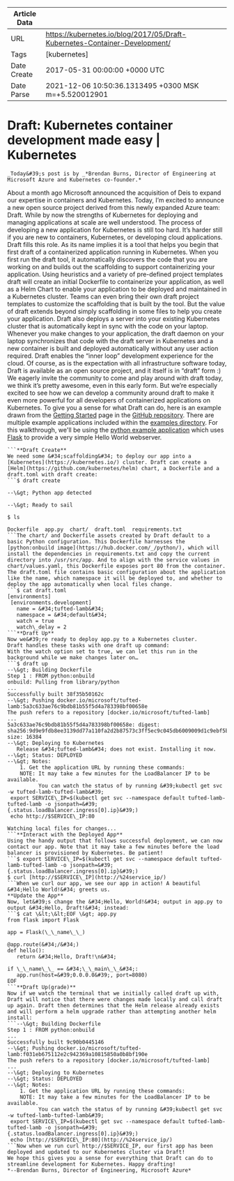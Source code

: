 |             Article Data             ||
| ----------------- | ----------------- |
| URL               | https://kubernetes.io/blog/2017/05/Draft-Kubernetes-Container-Development/        |
| Tags              | [kubernetes]       |
| Date Create       | 2017-05-31 00:00:00 &#43;0000 UTC |
| Date Parse        | 2021-12-06 10:50:36.1313495 &#43;0300 MSK m=&#43;5.520012901  |

#  Draft: Kubernetes container development made easy  | Kubernetes

	
	
	
	
	_Today&#39;s post is by _*Brendan Burns, Director of Engineering at Microsoft Azure and Kubernetes co-founder.*
About a month ago Microsoft announced the acquisition of Deis to expand our expertise in containers and Kubernetes. Today, I’m excited to announce a new open source project derived from this newly expanded Azure team: Draft.
While by now the strengths of Kubernetes for deploying and managing applications at scale are well understood. The process of developing a new application for Kubernetes is still too hard. It’s harder still if you are new to containers, Kubernetes, or developing cloud applications.
Draft fills this role. As its name implies it is a tool that helps you begin that first draft of a containerized application running in Kubernetes. When you first run the draft tool, it automatically discovers the code that you are working on and builds out the scaffolding to support containerizing your application. Using heuristics and a variety of pre-defined project templates draft will create an initial Dockerfile to containerize your application, as well as a Helm Chart to enable your application to be deployed and maintained in a Kubernetes cluster. Teams can even bring their own draft project templates to customize the scaffolding that is built by the tool.
But the value of draft extends beyond simply scaffolding in some files to help you create your application. Draft also deploys a server into your existing Kubernetes cluster that is automatically kept in sync with the code on your laptop. Whenever you make changes to your application, the draft daemon on your laptop synchronizes that code with the draft server in Kubernetes and a new container is built and deployed automatically without any user action required. Draft enables the “inner loop” development experience for the cloud.
Of course, as is the expectation with all infrastructure software today, Draft is available as an open source project, and it itself is in “draft” form :) We eagerly invite the community to come and play around with draft today, we think it’s pretty awesome, even in this early form. But we’re especially excited to see how we can develop a community around draft to make it even more powerful for all developers of containerized applications on Kubernetes.
To give you a sense for what Draft can do, here is an example drawn from the [Getting Started](https://github.com/Azure/draft/blob/master/docs/getting-started.md) page in the [GitHub repository](https://github.com/Azure/draft).
There are multiple example applications included within the [examples directory](https://github.com/Azure/draft/blob/master/examples). For this walkthrough, we&#39;ll be using the [python example application](https://github.com/Azure/draft/tree/master/examples/example-python) which uses [Flask](http://flask.pocoo.org/) to provide a very simple Hello World webserver.
```$ cd examples/python
```**Draft Create**
We need some &#34;scaffolding&#34; to deploy our app into a [Kubernetes](https://kubernetes.io/) cluster. Draft can create a [Helm](https://github.com/kubernetes/helm) chart, a Dockerfile and a draft.toml with draft create:
```$ draft create

--\&gt; Python app detected

--\&gt; Ready to sail

$ ls

Dockerfile  app.py  chart/  draft.toml  requirements.txt
```The chart/ and Dockerfile assets created by Draft default to a basic Python configuration. This Dockerfile harnesses the [python:onbuild image](https://hub.docker.com/_/python/), which will install the dependencies in requirements.txt and copy the current directory into /usr/src/app. And to align with the service values in chart/values.yaml, this Dockerfile exposes port 80 from the container.
The draft.toml file contains basic configuration about the application like the name, which namespace it will be deployed to, and whether to deploy the app automatically when local files change.
```$ cat draft.toml  
[environments]  
 [environments.development]  
   name = &#34;tufted-lamb&#34;  
   namespace = &#34;default&#34;  
   watch = true  
   watch\_delay = 2
```**Draft Up**
Now we&#39;re ready to deploy app.py to a Kubernetes cluster.
Draft handles these tasks with one draft up command:
With the watch option set to true, we can let this run in the background while we make changes later on…
```$ draft up  
--\&gt; Building Dockerfile  
Step 1 : FROM python:onbuild  
onbuild: Pulling from library/python  
...  
Successfully built 38f35b50162c  
--\&gt; Pushing docker.io/microsoft/tufted-lamb:5a3c633ae76c9bdb81b55f5d4a783398bf00658e  
The push refers to a repository [docker.io/microsoft/tufted-lamb]  
...  
5a3c633ae76c9bdb81b55f5d4a783398bf00658e: digest: sha256:9d9e9fdb8ee3139dd77a110fa2d2b87573c3ff5ec9c045db6009009d1c9ebf5b size: 16384  
--\&gt; Deploying to Kubernetes  
   Release &#34;tufted-lamb&#34; does not exist. Installing it now.  
--\&gt; Status: DEPLOYED  
--\&gt; Notes:  
    1. Get the application URL by running these commands:  
    NOTE: It may take a few minutes for the LoadBalancer IP to be available.  
          You can watch the status of by running &#39;kubectl get svc -w tufted-lamb-tufted-lamb&#39;  
 export SERVICE\_IP=$(kubectl get svc --namespace default tufted-lamb-tufted-lamb -o jsonpath=&#39;{.status.loadBalancer.ingress[0].ip}&#39;)  
 echo http://$SERVICE\_IP:80  

Watching local files for changes...
```**Interact with the Deployed App**
Using the handy output that follows successful deployment, we can now contact our app. Note that it may take a few minutes before the load balancer is provisioned by Kubernetes. Be patient!
```$ export SERVICE\_IP=$(kubectl get svc --namespace default tufted-lamb-tufted-lamb -o jsonpath=&#39;{.status.loadBalancer.ingress[0].ip}&#39;)  
$ curl [http://$SERVICE\_IP](http://%24service_ip/)
```When we curl our app, we see our app in action! A beautiful &#34;Hello World!&#34; greets us.
**Update the App**
Now, let&#39;s change the &#34;Hello, World!&#34; output in app.py to output &#34;Hello, Draft!&#34; instead:
```$ cat \&lt;\&lt;EOF \&gt; app.py  
from flask import Flask  

app = Flask(\_\_name\_\_)  

@app.route(&#34;/&#34;)  
def hello():  
   return &#34;Hello, Draft!\n&#34;  

if \_\_name\_\_ == &#34;\_\_main\_\_&#34;:  
   app.run(host=&#39;0.0.0.0&#39;, port=8080)  
EOF
```**Draft Up(grade)**
Now if we watch the terminal that we initially called draft up with, Draft will notice that there were changes made locally and call draft up again. Draft then determines that the Helm release already exists and will perform a helm upgrade rather than attempting another helm install:
```--\&gt; Building Dockerfile  
Step 1 : FROM python:onbuild  
...  
Successfully built 9c90b0445146  
--\&gt; Pushing docker.io/microsoft/tufted-lamb:f031eb675112e2c942369a10815850a0b8bf190e  
The push refers to a repository [docker.io/microsoft/tufted-lamb]  
...  
--\&gt; Deploying to Kubernetes  
--\&gt; Status: DEPLOYED  
--\&gt; Notes:  
    1. Get the application URL by running these commands:  
    NOTE: It may take a few minutes for the LoadBalancer IP to be available.  
          You can watch the status of by running &#39;kubectl get svc -w tufted-lamb-tufted-lamb&#39;  
 export SERVICE\_IP=$(kubectl get svc --namespace default tufted-lamb-tufted-lamb -o jsonpath=&#39;{.status.loadBalancer.ingress[0].ip}&#39;)  
 echo [http://$SERVICE\_IP:80](http://%24service_ip/)
```Now when we run curl http://$SERVICE_IP, our first app has been deployed and updated to our Kubernetes cluster via Draft!
We hope this gives you a sense for everything that Draft can do to streamline development for Kubernetes. Happy drafting!
*--Brendan Burns, Director of Engineering, Microsoft Azure*


	

	


